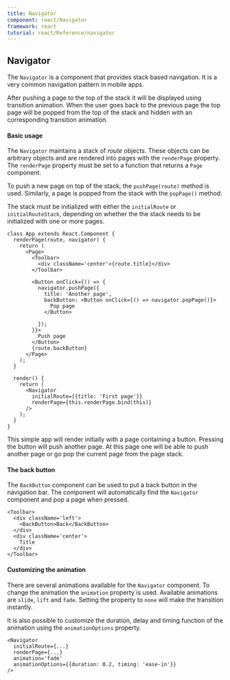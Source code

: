 ```yaml
---
title: Navigator
component: react/Navigator
framework: react
tutorial: react/Reference/navigator
---
```


## Navigator

The `Navigator` is a component that provides stack based navigation. It is a very common navigation pattern in mobile apps.

After pushing a page to the top of the stack it will be displayed using transition animation. When the user goes back to the previous page the top page will be popped from the top of the stack and hidden with an corresponding transition animation.

#### Basic usage

The `Navigator` maintains a stack of *route* objects. These objects can be arbitrary objects and are rendered into pages with the `renderPage` property. The `renderPage` property must be set to a function that returns a `Page` component.

To push a new page on top of the stack, the `pushPage(route)` method is used. Similarly, a page is popped from the stack with the `popPage()` method.

The stack must be initialized with either the `initialRoute` or `initialRouteStack`, depending on whether the the stack needs to be initialized with one or more pages.

```
class App extends React.Component {
  renderPage(route, navigator) {
    return (
      <Page>
        <Toolbar>
          <div className='center'>{route.title}</div>
        </Toolbar>

        <Button onClick={() => {
          navigator.pushPage({
            title: 'Another page',
            backButton: <Button onClick={() => navigator.popPage()}>
              Pop page
            </Button>

          });
        }}>
          Push page
        </Button>
        {route.backButton}
      </Page>
    );
  }

  render() {
    return (
      <Navigator
        initialRoute={{title: 'First page'}}
        renderPage={this.renderPage.bind(this)}
      />
    );
  }
}
```

This simple app will render initially with a page containing a button. Pressing the button will push another page. At this page one will be able to push another page or go pop the current page from the page stack.

#### The back button

The `BackButton` component can be used to put a back button in the navigation bar. The component will automatically find the `Navigator` component and pop a page when pressed.

```
<Toolbar>
  <div className='left'>
    <BackButton>Back</BackButton>
  </div>
  <div className='center'>
    Title
  </div>
</Toolbar>
```

#### Customizing the animation

There are several animations available for the `Navigator` component. To change the animation the `animation` property is used. Available animations are `slide`, `lift` and `fade`. Setting the property to `none` will make the transition instantly.

It is also possible to customize the duration, delay and timing function of the animation using the `animationOptions` property.

```
<Navigator
  initialRoute={...}
  renderPage={...}
  animation='fade'
  animationOptions={{duration: 0.2, timing: 'ease-in'}}
/>
```
